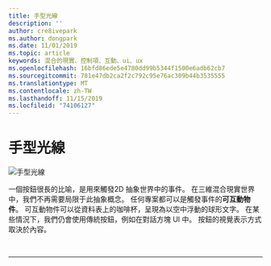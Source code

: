 ```yaml
---
title: 手型光線
description: ''
author: cre8ivepark
ms.author: dongpark
ms.date: 11/01/2019
ms.topic: article
keywords: 混合的現實、控制項、互動、ui、ux
ms.openlocfilehash: 16bfd86ede5e4780dd99b5344f1500e6adb62cb7
ms.sourcegitcommit: 781e47db2ca2f2c792c95e76ac309b44b3535555
ms.translationtype: MT
ms.contentlocale: zh-TW
ms.lasthandoff: 11/15/2019
ms.locfileid: "74106127"
---
```

# <a name="hand-ray"></a>手型光線

![手型光線](images/UX/UX_Hero_HandRay.jpg)

一個按鈕很長的比喻，是用來觸發2D 抽象世界中的事件。 在三維混合現實世界中，我們不再需要局限于此抽象概念。 任何專案都可以是觸發事件的**可互動物件**。 可互動物件可以從資料表上的咖啡杯，呈現為以空中浮動的球形文字。 在某些情況下，我們仍會使用傳統按鈕，例如在對話方塊 UI 中。 按鈕的視覺表示方式取決於內容。

<br>

---
